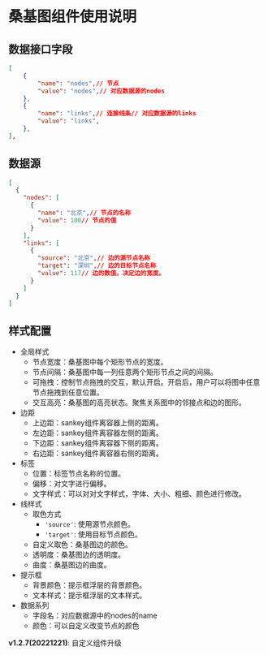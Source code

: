 # 桑基图组件使用说明

## 数据接口字段

```json
[
    {
        "name": "nodes",// 节点
        "value": "nodes",// 对应数据源的nodes
    },
    {
        "name": "links",// 连接线条// 对应数据源的links
        "value": "links",
    },
],
```

## 数据源

```json
[
  {
    "nodes": [
      {
        "name": "北京",// 节点的名称
        "value": 100// 节点的值
      }
    ],
    "links": [
      {
        "source": "北京",// 边的源节点名称
        "target": "深圳",// 边的目标节点名称
        "value": 117// 边的数值，决定边的宽度。
      }
    ]
  }
]
```



## 样式配置

- 全局样式
  - 节点宽度：桑基图中每个矩形节点的宽度。
  - 节点间隔：桑基图中每一列任意两个矩形节点之间的间隔。
  - 可拖拽：控制节点拖拽的交互，默认开启。开启后，用户可以将图中任意节点拖拽到任意位置。
  - 交互高亮：桑基图的高亮状态。聚焦关系图中的邻接点和边的图形。
- 边距
  - 上边距：sankey组件离容器上侧的距离。
  - 左边距：sankey组件离容器左侧的距离。
  - 下边距：sankey组件离容器下侧的距离。
  - 右边距：sankey组件离容器右侧的距离。
- 标签
  - 位置：标签节点名称的位置。
  - 偏移：对文字进行偏移。
  - 文字样式：可以对对文字样式，字体、大小、粗细、颜色进行修改。
- 线样式
  - 取色方式
    - `'source'`: 使用源节点颜色。
    - `'target'`: 使用目标节点颜色。
  - 自定义取色：桑基图边的颜色。
  - 透明度：桑基图边的透明度。
  - 曲度：桑基图边的曲度。
- 提示框
  - 背景颜色：提示框浮层的背景颜色。
  - 文本样式：提示框浮层的文本样式。
- 数据系列
  - 字段名：对应数据源中的nodes的name
  - 颜色：可以自定义改变节点的颜色

**v1.2.7(20221221)**: 自定义组件升级
